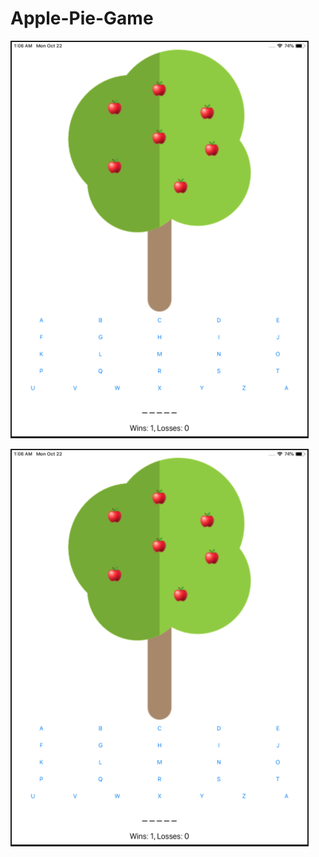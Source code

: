 # Apple-Pie-Game
![Sample](https://raw.githubusercontent.com/eric-ampire/Apple-Pie-Game/master/Capture%20d’écran%202018-10-22%20à%2001.06.15.png)

![Sample](https://raw.githubusercontent.com/eric-ampire/Apple-Pie-Game/master/Capture%20d’écran%202018-10-22%20à%2001.06.15.png)
